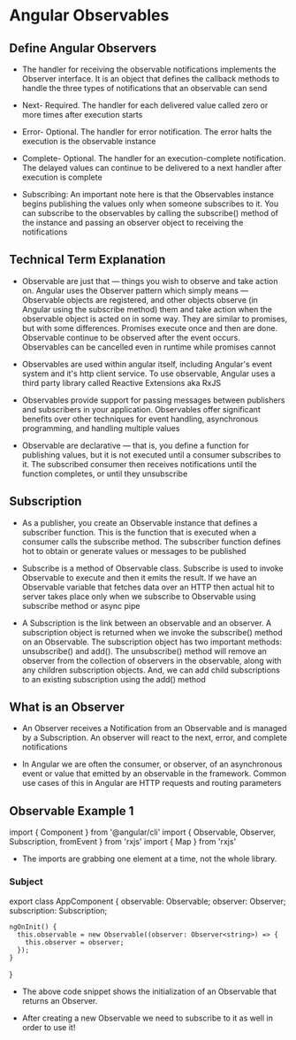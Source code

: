 # Angular Observables

## Define Angular Observers

* The handler for receiving the observable notifications implements the Observer interface. It is an object that defines the callback methods to handle the three types of notifications that an observable can send

* Next- Required. The handler for each delivered value called zero or more times after execution starts

* Error- Optional. The handler for error notification. The error halts the execution is the observable instance

* Complete- Optional. The handler for an execution-complete notification. The delayed values can continue to be delivered to a next handler after execution is complete

* Subscribing: An important note here is that the Observables instance begins publishing the values only when someone subscribes to it. You can subscribe to the observables by calling the subscribe() method of the instance and passing an observer object to receiving the notifications

## Technical Term Explanation

* Observable are just that — things you wish to observe and take action on. Angular uses the Observer pattern which simply means — Observable objects are registered, and other objects observe (in Angular using the subscribe method) them and take action when the observable object is acted on in some way. They are similar to promises, but with some differences. Promises execute once and then are done. Observable continue to be observed after the event occurs. Observables can be cancelled even in runtime while promises cannot

* Observables are used within angular itself, including Angular's event system and it's http client service. To use observable, Angular uses a third party library called Reactive Extensions aka RxJS

* Observables provide support for passing messages between publishers and subscribers in your application. Observables offer significant benefits over other techniques for event handling, asynchronous programming, and handling multiple values

* Observable are declarative — that is, you define a function for publishing values, but it is not executed until a consumer subscribes to it. The subscribed consumer then receives notifications until the function completes, or until they unsubscribe

## Subscription

* As a publisher, you create an Observable instance that defines a subscriber function. This is the function that is executed when a consumer calls the subscribe method. The subscriber function defines hot to obtain or generate values or messages to be published

* Subscribe is a method of Observable class. Subscribe is used to invoke Observable to execute and then it emits the result. If we have an Observable variable that fetches data over an HTTP then actual hit to server takes place only when we subscribe to Observable using subscribe method or async pipe

* A Subscription is the link between an observable and an observer. A subscription object is returned when we invoke the subscribe() method on an Observable. The subscription object has two important methods: unsubscribe() and add(). The unsubscribe() method will remove an observer from the collection of observers in the observable, along with any children subscription objects. And, we can add child subscriptions to an existing subscription using the add() method

## What is an Observer

* An Observer receives a Notification from an Observable and is managed by a Subscription. An observer will react to the next, error, and complete notifications

* In Angular we are often the consumer, or observer, of an asynchronous event or value that emitted by an observable in the framework. Common use cases of this in Angular are HTTP requests and routing parameters

## Observable Example 1

import { Component } from '@angular/cli'
import { Observable, Observer, Subscription, fromEvent } from 'rxjs'
import { Map } from 'rxjs'

* The imports are grabbing one element at a time, not the whole library.

### Subject

  export class AppComponent {
    observable: Observable<string>;
    observer: Observer<string>;
    subscription: Subscription;

    ngOnInit() {
      this.observable = new Observable((observer: Observer<string>) => {
        this.observer = observer;
      });
    }
  }

* The above code snippet shows the initialization of an Observable that returns an Observer.

* After creating a new Observable we need to subscribe to it as well in order to use it!
